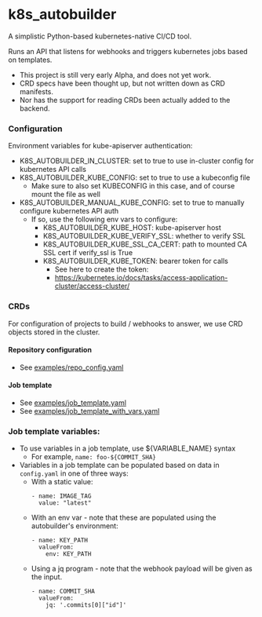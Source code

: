 # k8s_autobuilder

A simplistic Python-based kubernetes-native CI/CD tool.

Runs an API that listens for webhooks and triggers kubernetes jobs based on templates.

- This project is still very early Alpha, and does not yet work.
- CRD specs have been thought up, but not written down as CRD manifests.
- Nor has the support for reading CRDs been actually added to the backend.

### Configuration
Environment variables for kube-apiserver authentication:
- K8S_AUTOBUILDER_IN_CLUSTER: set to true to use in-cluster config for kubernetes API calls
- K8S_AUTOBUILDER_KUBE_CONFIG: set to true to use a kubeconfig file
  - Make sure to also set KUBECONFIG in this case, and of course mount the file as well
- K8S_AUTOBUILDER_MANUAL_KUBE_CONFIG: set to true to manually configure kubernetes API auth
  - If so, use the following env vars to configure:
    - K8S_AUTOBUILDER_KUBE_HOST: kube-apiserver host
    - K8S_AUTOBUILDER_KUBE_VERIFY_SSL: whether to verify SSL
    - K8S_AUTOBUILDER_KUBE_SSL_CA_CERT: path to mounted CA SSL cert if verify_ssl is True
    - K8S_AUTOBUILDER_KUBE_TOKEN: bearer token for calls
      - See here to create the token:
      - https://kubernetes.io/docs/tasks/access-application-cluster/access-cluster/

### CRDs
For configuration of projects to build / webhooks to answer, we use CRD objects stored in the cluster.

#### Repository configuration
- See [examples/repo_config.yaml](examples/repo_config.yaml)

#### Job template
- See [examples/job_template.yaml](examples/job_template.yaml)
- See [examples/job_template_with_vars.yaml](examples/job_template_with_vars.yaml)

### Job template variables:
- To use variables in a job template, use ${VARIABLE_NAME} syntax
  - For example, `name: foo-${COMMIT_SHA}`
- Variables in a job template can be populated based on data in `config.yaml` in one of three ways:
  - With a static value:
      ```
      - name: IMAGE_TAG
        value: "latest"
      ```
  - With an env var - note that these are populated using the autobuilder's environment:
    ```
    - name: KEY_PATH
      valueFrom:
        env: KEY_PATH
    ```
  - Using a jq program - note that the webhook payload will be given as the input.
    ```
    - name: COMMIT_SHA
      valueFrom:
        jq: '.commits[0]["id"]'
    ```
